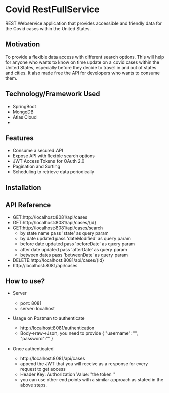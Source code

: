 # Covid RestFullService

REST Webservice application that provides accessible and friendly data for the Covid cases within the United States.

## Motivation
To provide a flexible data access with different search options. This will help for anyone who wants to know on time update on a covid cases within the United States, especially before they decide to travel in and out of states and cities. It also made free the API for developers who wants to consume them.

## Technology/Framework Used
-  SpringBoot
-   MongoDB
-   Atlas Cloud
-   

## Features
-   Consume a secured API
-   Expose API with flexible search options
-   JWT Access Tokens for OAuth 2.0
-   Pagination and Sorting
-   Scheduling to retrieve data periodically
## Installation
## API Reference
-   GET:http://localhost:8081/api/cases
-   GET:http://localhost:8081/api/cases/{id}
-   GET:http://localhost:8081/api/cases/search
    -   by state name pass 'state' as query param
    -   by date updated pass 'dateModified' as query param
    -   before date updated pass 'beforeDate' as query param 
    -   after date updated pass 'afterDate' as query param
    -   between dates pass 'betweenDate' as query param
-   DELETE:http://localhost:8081/api/cases/{id}
-   http://localhost:8081/api/cases

## How to use?
-   Server
    - port: 8081
    - server: localhost
 
-   Usage on Postman to authenticate
    -   http://localhost:8081/authentication
    -   Body->raw->Json, you need to provide
        {
            "username": "",
            "password":""
        }       

 - Once authenticated 
    -   http://localhost:8081/api/cases
    -   append the JWT that you will receive as a response  for  every request to get access
    -   Header
        Key: Authorization
        Value: "the token "
    -   you can use other end points with a similar approach as stated in the above steps.